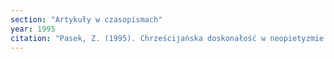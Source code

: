 ```yaml
---
section: "Artykuły w czasopismach"
year: 1995
citation: "Pasek, Z. (1995). Chrześcijańska doskonałość w neopietyzmie wschodnich Niemiec i Polski 1888-1939. Przegląd Religioznawczy, 1/175, 132-146."
---
```

